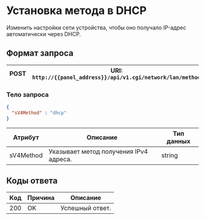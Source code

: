 # Установка метода в DHCP

Изменить настройки сети устройства, чтобы оно получало IP-адрес автоматически через DHCP.

## Формат запроса

| <format style="" color="ForestGreen"> POST </format> | URI: `http://{{panel_address}}/api/v1.cgi/network/lan/method` |
|------------------------------------------------------|---------------------------------------------------------------|


### Тело запроса

<tabs>
<tab title="JSON">

```JSON
{
  "sV4Method" : "dhcp"
}
```
</tab>
</tabs>

| Атрибут   | Описание                               | Тип данных |
|-----------|----------------------------------------|------------|
| sV4Method | Указывает метод получения IPv4 адреса. | string     |


## Коды ответа 

| Код | Причина          | Описание                                                  |
|-----|------------------|-----------------------------------------------------------|
| 200 | OK               | Успешный ответ.                                           |